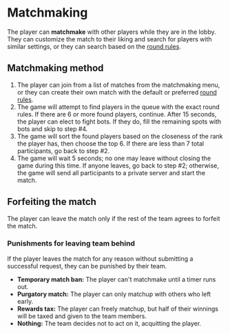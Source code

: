 # Matchmaking
The player can **matchmake** with other players while they are in the lobby. They can customize the match to their liking and search for players with similar settings, or they can search based on the [round rules](./round-rules.md). 

## Matchmaking method
1. The player can join from a list of matches from the matchmaking menu, or they can create their own match with the default or preferred [round rules](./round-rules.md).
2. The game will attempt to find players in the queue with the exact round rules. If there are 6 or more found players, continue. After 15 seconds, the player can elect to fight bots. If they do, fill the remaining spots with bots and skip to step #4.
3. The game will sort the found players based on the closeness of the rank the player has, then choose the top 6. If there are less than 7 total participants, go back to step #2.
4. The game will wait 5 seconds; no one may leave without closing the game during this time. If anyone leaves, go back to step #2; otherwise, the game will send all participants to a private server and start the match.

## Forfeiting the match
The player can leave the match only if the rest of the team agrees to forfeit the match. 

### Punishments for leaving team behind
If the player leaves the match for any reason without submitting a successful request, they can be punished by their team.

* **Temporary match ban:** The player can't matchmake until a timer runs out.
* **Purgatory match:** The player can only matchup with others who left early.
* **Rewards tax:** The player can freely matchup, but half of their winnings will be taxed and given to the team members.
* **Nothing:** The team decides not to act on it, acquitting the player. 